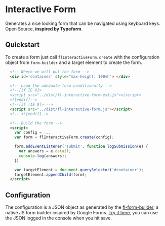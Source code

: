 # Interactive Form

Generates a nice looking form that can be navigated using keyboard keys. Open Source, **inspired by Typeform**.

## Quickstart

  To create a form just call `flInteractiveForm.create` with the configuration
  object from `form-builder` and a target element to create the form.

``` html
  <!-- Where we will put the form -->
  <div id='container' style="max-height: 100vh"> </div>

  <!-- Load the adequate form conditionally -->
  <!--[if IE 8]>
  <script src="../dist/fl-interactive-form-es3.js"></script>
  <![endif]-->
  <!--[if !IE 8]> -->
  <script src="../dist/fl-interactive-form.js"></script>
  <!-- <![endif]-->

  <!-- Build the form -->
  <script>
    var config = ...
    var form = flInteractiveForm.create(config);

    form.addEventListener('submit', function logSubmission(e) {
      var answers = e.detail;
      console.log(answers);
    })

    var targetElement = document.querySelector('#container');
    targetElement.appendChild(form);
  </script>
```

## Configuration

The configuration is a JSON object as generated by the [fl-form-builder](https://github.com/fourlabsldn/fl-form-builder), a native JS form builder inspired by Google Forms. [Try it here](https://fourlabsldn.github.io/fl-form-builder/demo/), you can use the JSON logged in the console when you hit save.

